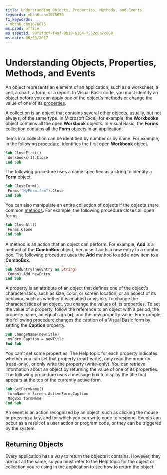 ```yaml
---
title: Understanding Objects, Properties, Methods, and Events
keywords: vbcn6.chm1076676
f1_keywords:
- vbcn6.chm1076676
ms.prod: office
ms.assetid: 98f2fdcf-f4af-9b18-6164-7252c0a7c668
ms.date: 06/08/2017
---
```



# Understanding Objects, Properties, Methods, and Events

An object represents an element of an application, such as a worksheet, a cell, a chart, a form, or a report. In Visual Basic code, you must identify an object before you can apply one of the object's [methods](vbe-glossary.md) or change the value of one of its [properties](vbe-glossary.md).

A collection is an object that contains several other objects, usually, but not always, of the same type. In Microsoft Excel, for example, the  **Workbooks** object contains all the open **Workbook** objects. In Visual Basic, the **Forms** collection contains all the **Form** objects in an application.

Items in a collection can be identified by number or by name. For example, in the following [procedure](vbe-glossary.md), identifies the first open  **Workbook** object.




```vb
Sub CloseFirst() 
 Workbooks(1).Close 
End Sub
```

The following procedure uses a name specified as a string to identify a  **Form** object.



```vb
Sub CloseForm() 
 Forms("MyForm.frm").Close 
End Sub
```

You can also manipulate an entire collection of objects if the objects share common [methods](vbe-glossary.md). For example, the following procedure closes all open forms.



```vb
Sub CloseAll() 
 Forms.Close 
End Sub
```

A method is an action that an object can perform. For example,  **Add** is a method of the **ComboBox** object, because it adds a new entry to a combo box.
The following procedure uses the  **Add** method to add a new item to a **ComboBox**.



```vb
Sub AddEntry(newEntry as String) 
 Combo1.Add newEntry 
End Sub
```

A property is an attribute of an object that defines one of the object's characteristics, such as size, color, or screen location, or an aspect of its behavior, such as whether it is enabled or visible. To change the characteristics of an object, you change the values of its properties.
To set the value of a property, follow the reference to an object with a period, the property name, an equal sign (**=**), and the new property value. For example, the following procedure changes the caption of a Visual Basic form by setting the **Caption** property.



```vb
Sub ChangeName(newTitle) 
 myForm.Caption = newTitle 
End Sub
```

You can't set some properties. The Help topic for each property indicates whether you can set that property (read-write), only read the property (read-only), or only write the property (write-only).
You can retrieve information about an object by returning the value of one of its properties. The following procedure uses a message box to display the title that appears at the top of the currently active form.



```vb
Sub GetFormName() 
 formName = Screen.ActiveForm.Caption 
 MsgBox formName 
End Sub
```

An event is an action recognized by an object, such as clicking the mouse or pressing a key, and for which you can write code to respond. Events can occur as a result of a user action or program code, or they can be triggered by the system.

## Returning Objects

Every application has a way to return the objects it contains. However, they are not all the same, so you must refer to the Help topic for the object or collection you're using in the application to see how to return the object.


